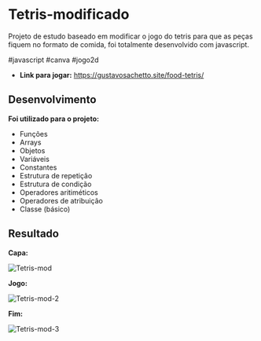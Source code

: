 # Tetris-modificado

Projeto de estudo baseado em modificar o jogo do tetris para que as peças fiquem no formato de comida, foi totalmente desenvolvido com javascript. 

#javascript #canva #jogo2d

- __Link para jogar:__ https://gustavosachetto.site/food-tetris/

## Desenvolvimento
__Foi utilizado para o projeto:__
- Funções
- Arrays
- Objetos
- Variáveis
- Constantes
- Estrutura de repetição
- Estrutura de condição
- Operadores aritiméticos
- Operadores de atribuição
- Classe (básico)

## Resultado
__Capa:__

![Tetris-mod](https://github.com/user-attachments/assets/3b58596c-025b-4c15-8144-c5733f0543a5)

__Jogo:__

![Tetris-mod-2](https://github.com/user-attachments/assets/cf126db7-da94-45e0-bf1d-428ee6c369b9)

__Fim:__

![Tetris-mod-3](https://github.com/user-attachments/assets/04f53a87-2990-4352-a9d3-3fd16e73a48d)
